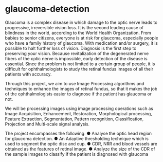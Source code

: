 # glaucoma-detection

Glaucoma is a complex disease in which damage to the optic nerve leads to progressive, irreversible vision loss. It is the second leading cause of blindness in the world, according to the World Health Organization. From babies to senior citizens, everyone is at risk for glaucoma, especially people who have a family history of glaucoma. With medication and/or surgery, it is possible to halt further loss of vision. Diagnosis is the first step to preserving your vision. Because revitalization of the degenerated nerve fibers of the optic nerve is impossible, early detection of the disease is essential. Since the problem is not limited to a certain group of people, it is difficult for ophthalmologists to study the retinal fundus images of all their patients with accuracy. 

Through this project, we aim to use Image Processing algorithms and techniques to enhance the images of retinal fundus, so that it makes the job of the ophthalmologists easier to diagnose if the patient has glaucoma or not.

We will be processing images using image processing operations such as Image Acquisition, Enhancement, Restoration, Morphological processing, Feature Extraction, Segmentation, Pattern recognition, Classification, Projection and Multi-scale signal analysis. 

The project encompasses the following:
●	Analyse the optic head region for glaucoma detection. 
●	An Adaptive thresholding technique which is used to segment the optic disc and cup. 
●	CDR, NRR and blood vessels are obtained as the features of retinal image. 
●	Analyze the size of the CDR of the sample images to classify if the patient is diagnosed with glaucoma
